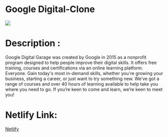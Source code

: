 # Google Digital-Clone
 <image src="https://i.ibb.co/68G2wsS/google-digital.png"></image>

# Description :
Google Digital Garage was created by Google in 2015 as a nonprofit program designed to help people improve their digital skills. It offers free training, courses and certifications via an online learning platform.
Everyone. Gain today's most in-demand skills, whether you're growing your business, starting a career, or just want to try something new. We’ve got a range of courses and over 40 hours of learning available to help take you where you need to go. If you’re keen to come and learn, we’re keen to meet you!


# Netlify Link:
 [Netlify](https://lively-smakager-758bbc.netlify.app/)

